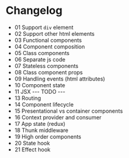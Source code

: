# Changelog

- 01 Support `div` element
- 02 Support other html elements
- 03 Functional components
- 04 Component composition
- 05 Class components
- 06 Separate js code
- 07 Stateless components
- 08 Class component props
- 09 Handling events (html attributes)
- 10 Component state
- 11 JSX
--- TODO ---
- 13 Routing
- 14 Component lifecycle
- 15 Presentational vs container components 
- 16 Context provider and consumer
- 17 App state (redux)
- 18 Thunk middleware
- 19 High order components
- 20 State hook
- 21 Effect hook
